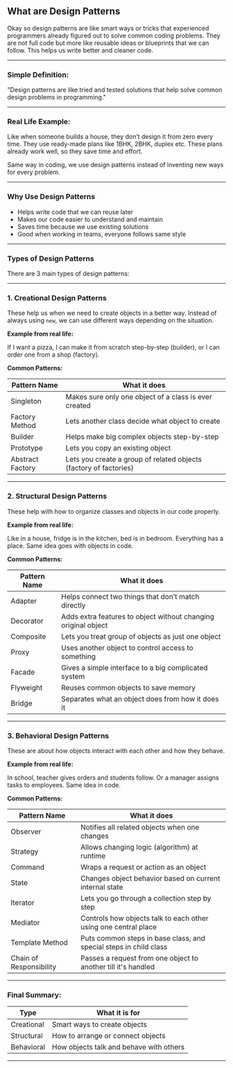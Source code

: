 ## What are Design Patterns

Okay so design patterns are like smart ways or tricks that experienced programmers already figured out to solve common coding problems. They are not full code but more like reusable ideas or blueprints that we can follow. This helps us write better and cleaner code.

---

### Simple Definition:

"Design patterns are like tried and tested solutions that help solve common design problems in programming."

---

### Real Life Example:

Like when someone builds a house, they don’t design it from zero every time. They use ready-made plans like 1BHK, 2BHK, duplex etc. These plans already work well, so they save time and effort.

Same way in coding, we use design patterns instead of inventing new ways for every problem.

---

### Why Use Design Patterns

* Helps write code that we can reuse later
* Makes our code easier to understand and maintain
* Saves time because we use existing solutions
* Good when working in teams, everyone follows same style

---

### Types of Design Patterns

There are 3 main types of design patterns:

---

### 1. Creational Design Patterns

These help us when we need to create objects in a better way. Instead of always using `new`, we can use different ways depending on the situation.

**Example from real life:**

If I want a pizza, I can make it from scratch step-by-step (builder), or I can order one from a shop (factory).

**Common Patterns:**

| Pattern Name     | What it does                                                      |
| ---------------- | ----------------------------------------------------------------- |
| Singleton        | Makes sure only one object of a class is ever created             |
| Factory Method   | Lets another class decide what object to create                   |
| Builder          | Helps make big complex objects step-by-step                       |
| Prototype        | Lets you copy an existing object                                  |
| Abstract Factory | Lets you create a group of related objects (factory of factories) |

---

### 2. Structural Design Patterns

These help with how to organize classes and objects in our code properly.

**Example from real life:**

Like in a house, fridge is in the kitchen, bed is in bedroom. Everything has a place. Same idea goes with objects in code.

**Common Patterns:**

| Pattern Name | What it does                                                   |
| ------------ | -------------------------------------------------------------- |
| Adapter      | Helps connect two things that don’t match directly             |
| Decorator    | Adds extra features to object without changing original object |
| Composite    | Lets you treat group of objects as just one object             |
| Proxy        | Uses another object to control access to something             |
| Facade       | Gives a simple interface to a big complicated system           |
| Flyweight    | Reuses common objects to save memory                           |
| Bridge       | Separates what an object does from how it does it              |

---

### 3. Behavioral Design Patterns

These are about how objects interact with each other and how they behave.

**Example from real life:**

In school, teacher gives orders and students follow. Or a manager assigns tasks to employees. Same idea in code.

**Common Patterns:**

| Pattern Name            | What it does                                                      |
| ----------------------- | ----------------------------------------------------------------- |
| Observer                | Notifies all related objects when one changes                     |
| Strategy                | Allows changing logic (algorithm) at runtime                      |
| Command                 | Wraps a request or action as an object                            |
| State                   | Changes object behavior based on current internal state           |
| Iterator                | Lets you go through a collection step by step                     |
| Mediator                | Controls how objects talk to each other using one central place   |
| Template Method         | Puts common steps in base class, and special steps in child class |
| Chain of Responsibility | Passes a request from one object to another till it's handled     |

---

### Final Summary:

| Type       | What it is for                          |
| ---------- | --------------------------------------- |
| Creational | Smart ways to create objects            |
| Structural | How to arrange or connect objects       |
| Behavioral | How objects talk and behave with others |

---